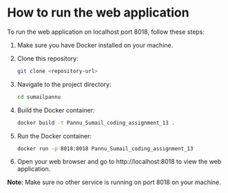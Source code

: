 # How to run the web application

To run the web application on localhost port 8018, follow these steps:

1. Make sure you have Docker installed on your machine.

2. Clone this repository:

    ```bash
    git clone <repository-url>
    ```

3. Navigate to the project directory:

    ```bash
    cd sumailpannu
    ```

4. Build the Docker container:

    ```bash
    docker build -t Pannu_Sumail_coding_assignment_13 .
    ```

5. Run the Docker container:

    ```bash
    docker run -p 8018:8018 Pannu_Sumail_coding_assignment_13 
    ```

6. Open your web browser and go to http://localhost:8018 to view the web application.

**Note:** Make sure no other service is running on port 8018 on your machine.
